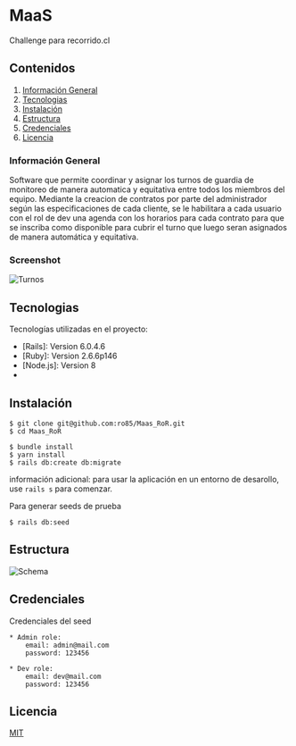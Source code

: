 # MaaS
Challenge para recorrido.cl

## Contenidos
1. [Información General](#general-info)
2. [Tecnologias](#tecnologias)
3. [Instalación](#instalacion)
4. [Estructura](#estructura)
5. [Credenciales](#credenciales)
6. [Licencia](#licencia)


### Información General
Software que permite coordinar y asignar los turnos de guardia de monitoreo de manera automatica y equitativa entre todos los miembros del equipo.
Mediante la creacion de contratos por parte del administrador según las especificaciones de cada cliente, se le habilitara a cada usuario con el rol de dev una agenda con los horarios para cada contrato para que se inscriba como disponible para cubrir el turno que luego seran asignados de manera automática y equitativa.

### Screenshot

![Turnos](https://github.com/ro85/Maas_RoR/tree/master/app/assets/images/set_shift.png)

## Tecnologias

Tecnologías utilizadas en el proyecto:
* [Rails]: Version 6.0.4.6 
* [Ruby]: Version 2.6.6p146
* [Node.js]: Version 8
* [Database]: Postgresql

## Instalación

```
$ git clone git@github.com:ro85/Maas_RoR.git
$ cd Maas_RoR

$ bundle install
$ yarn install
$ rails db:create db:migrate
```
información adicional: para usar la aplicación en un entorno de desarollo, use ```rails s``` para comenzar.

Para generar seeds de prueba
```
$ rails db:seed
```

## Estructura

![Schema](https://github.com/ro85/Maas_RoR/tree/master/app/assets/images/schema.png)

## Credenciales

Credenciales del seed
```
* Admin role:
    email: admin@mail.com
    password: 123456

* Dev role:
    email: dev@mail.com
    password: 123456
```
## Licencia
[MIT](https://choosealicense.com/licenses/mit/)